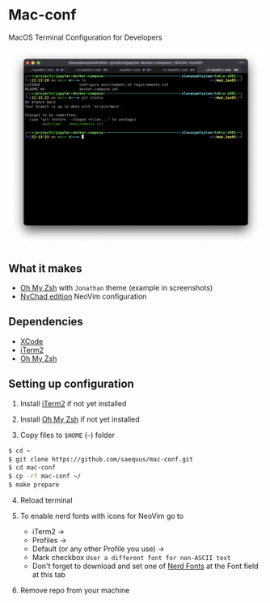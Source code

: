 # Mac-conf

MacOS Terminal Configuration for Developers


![Screenshot of the NvChad NeoVim](screenshot.png)

## What it makes

* [Oh My Zsh](https://github.com/ohmyzsh/ohmyzsh) with `Jonathan` theme (example in screenshots)
* [NvChad edition](https://nvchad.github.io/) NeoVim configuration 

## Dependencies

* [XCode](https://developer.apple.com/download/all/) 
* [iTerm2](https://iterm2.com/) 
* [Oh My Zsh](https://github.com/ohmyzsh/ohmyzsh) 

## Setting up configuration

1. Install [iTerm2](https://iterm2.com/) if not yet installed
   
2. Install [Oh My Zsh](https://github.com/ohmyzsh/ohmyzsh) if not yet installed

3. Copy files to `$HOME` (`~`) folder

~~~ bash
$ cd ~
$ git clone https://github.com/saequus/mac-conf.git
$ cd mac-conf
$ cp -rf mac-conf ~/
$ make prepare
~~~

4. Reload terminal
   
5. To enable nerd fonts with icons for NeoVim go to 
   * iTerm2 -> 
   * Profiles -> 
   * Default (or any other Profile you use) -> 
   * Mark checkbox `User a different font for non-ASCII text`
   * Don't forget to download and set one of [Nerd Fonts](https://www.nerdfonts.com/) at the Font field at this tab
  
6. Remove repo from your machine
 


